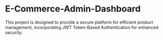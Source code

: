 # E-Commerce-Admin-Dashboard

This project is designed to provide a secure platform for efficient product management, incorporating JWT Token-Based Authentication for enhanced security.

